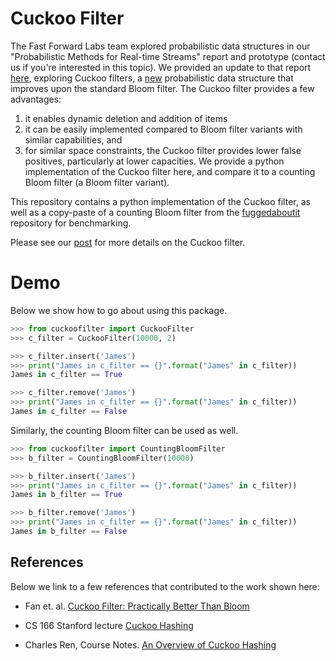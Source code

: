# Cuckoo Filter

The Fast Forward Labs team explored probabilistic data structures
in our "Probabilistic Methods for Real-time Streams" report and 
prototype (contact us if you're interested in this topic). We 
provided an update to that report [here](http://blog.fastforwardlabs.com/post/153566952648/cuckoo-filter), exploring
Cuckoo filters, a [new](https://www.cs.cmu.edu/~dga/papers/cuckoo-conext2014.pdf) probabilistic data structure that improves upon the standard Bloom filter. The Cuckoo filter provides a few 
advantages: 
1) it enables dynamic deletion and addition of items 
2) it can be easily implemented compared to Bloom filter variants with similar capabilities, and 
3) for similar space constraints, the Cuckoo filter provides lower false positives, particularly at lower capacities. We provide a python implementation of the  Cuckoo filter here, and compare it to a counting Bloom filter (a Bloom filter variant).

This repository contains a python implementation of the Cuckoo
filter, as well as a copy-paste of a counting Bloom filter from 
the [fuggedaboutit](https://github.com/mynameisfiber/fuggetaboutit/) repository for benchmarking. 

Please see our [post](http://blog.fastforwardlabs.com/post/153566952648/cuckoo-filter) for more details on the
Cuckoo filter. 


# Demo

Below we show how to go about using this package. 

```python
>>> from cuckoofilter import CuckooFilter
>>> c_filter = CuckooFilter(10000, 2)

>>> c_filter.insert('James')
>>> print("James in c_filter == {}".format("James" in c_filter))
James in c_filter == True

>>> c_filter.remove('James')
>>> print("James in c_filter == {}".format("James" in c_filter))
James in c_filter == False
```

Similarly, the counting Bloom filter can be used as well.

```python
>>> from cuckoofilter import CountingBloomFilter
>>> b_filter = CountingBloomFilter(10000)

>>> b_filter.insert('James')
>>> print("James in c_filter == {}".format("James" in c_filter))
James in b_filter == True

>>> b_filter.remove('James')
>>> print("James in c_filter == {}".format("James" in c_filter))
James in b_filter == False
``` 

## References
Below we link to a few references that contributed to the work 
shown here: 

- Fan et. al. [Cuckoo Filter: Practically Better Than Bloom](https://www.cs.cmu.edu/~dga/papers/cuckoo-conext2014.pdf)

- CS 166 Stanford lecture [Cuckoo Hashing](http://web.stanford.edu/class/cs166/lectures/13/Small13.pdf)

- Charles Ren, Course Notes. [An Overview of Cuckoo Hashing](http://cs.stanford.edu/~rishig/courses/ref/l13a.pdf)




